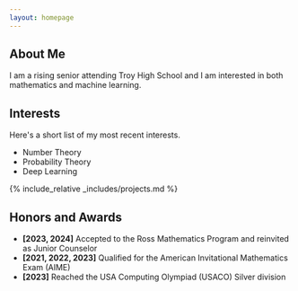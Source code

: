 ```yaml
---
layout: homepage
---
```


## About Me

I am a rising senior attending Troy High School and I am interested in both mathematics and machine learning. 

## Interests

Here's a short list of my most recent interests.

- Number Theory
- Probability Theory
- Deep Learning

{% include_relative _includes/projects.md %}

## Honors and Awards

- **[2023, 2024]** Accepted to the Ross Mathematics Program and reinvited as Junior Counselor
- **[2021, 2022, 2023]** Qualified for the American Invitational Mathematics Exam (AIME)
- **[2023]** Reached the USA Computing Olympiad (USACO) Silver division

